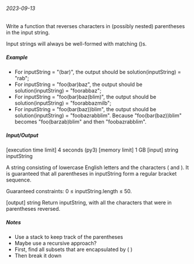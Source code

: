 ######  2023-09-13



Write a function that reverses characters in (possibly nested) parentheses in the input string.

Input strings will always be well-formed with matching ()s.

##### Example
- For inputString = "(bar)", the output should be
solution(inputString) = "rab";
- For inputString = "foo(bar)baz", the output should be
solution(inputString) = "foorabbaz";
- For inputString = "foo(bar)baz(blim)", the output should be
solution(inputString) = "foorabbazmilb";
- For inputString = "foo(bar(baz))blim", the output should be
solution(inputString) = "foobazrabblim".
Because "foo(bar(baz))blim" becomes "foo(barzab)blim" and then "foobazrabblim".

##### Input/Output

[execution time limit] 4 seconds (py3)
[memory limit] 1 GB
[input] string inputString

A string consisting of lowercase English letters and the characters ( and ). It is guaranteed that all parentheses in inputString form a regular bracket sequence.

Guaranteed constraints:
0 ≤ inputString.length ≤ 50.

[output] string
Return inputString, with all the characters that were in parentheses reversed.

##### Notes

- Use a stack to keep track of the parentheses
- Maybe use a recursive approach?
- First, find all subsets that are encapsulated by ( )
- Then break it down